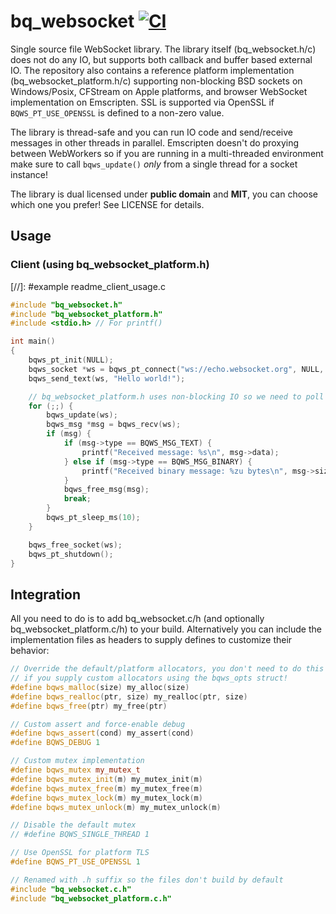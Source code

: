  # bq_websocket [![CI](https://github.com/bqqbarbhg/bq_websocket/workflows/CI/badge.svg)](https://github.com/bqqbarbhg/bq_websocket/actions)


Single source file WebSocket library.
The library itself (bq_websocket.h/c) does not do any IO, but supports both callback and buffer based external IO.
The repository also contains a reference platform implementation (bq_websocket_platform.h/c) supporting non-blocking BSD sockets on Windows/Posix,
CFStream on Apple platforms, and browser WebSocket implementation on Emscripten. SSL is supported via OpenSSL if `BQWS_PT_USE_OPENSSL` is defined to a non-zero value.

The library is thread-safe and you can run IO code and send/receive messages in other threads in parallel.
Emscripten doesn't do proxying between WebWorkers so if you are running in a multi-threaded environment
make sure to call `bqws_update()` _only_ from a single thread for a socket instance!

The library is dual licensed under **public domain** and **MIT**, you can choose which one you prefer! See LICENSE for details.

## Usage

### Client (using bq_websocket_platform.h)

[//]: #example readme_client_usage.c
```c
#include "bq_websocket.h"
#include "bq_websocket_platform.h"
#include <stdio.h> // For printf()

int main()
{
    bqws_pt_init(NULL);
    bqws_socket *ws = bqws_pt_connect("ws://echo.websocket.org", NULL, NULL, NULL);
    bqws_send_text(ws, "Hello world!");

    // bq_websocket_platform.h uses non-blocking IO so we need to poll here
    for (;;) {
        bqws_update(ws);
        bqws_msg *msg = bqws_recv(ws);
        if (msg) {
            if (msg->type == BQWS_MSG_TEXT) {
                printf("Received message: %s\n", msg->data);
            } else if (msg->type == BQWS_MSG_BINARY) {
                printf("Received binary message: %zu bytes\n", msg->size);
            }
            bqws_free_msg(msg);
            break;
        }
        bqws_pt_sleep_ms(10);
    }

    bqws_free_socket(ws);
    bqws_pt_shutdown();
}
```

## Integration

All you need to do is to add bq_websocket.c/h (and optionally bq_websocket_platform.c/h) to your build.
Alternatively you can include the implementation files as headers to supply defines to customize their behavior:

```cpp
// Override the default/platform allocators, you don't need to do this at compile-time
// if you supply custom allocators using the bqws_opts struct!
#define bqws_malloc(size) my_alloc(size)
#define bqws_realloc(ptr, size) my_realloc(ptr, size)
#define bqws_free(ptr) my_free(ptr)

// Custom assert and force-enable debug
#define bqws_assert(cond) my_assert(cond)
#define BQWS_DEBUG 1

// Custom mutex implementation
#define bqws_mutex my_mutex_t
#define bqws_mutex_init(m) my_mutex_init(m)
#define bqws_mutex_free(m) my_mutex_free(m)
#define bqws_mutex_lock(m) my_mutex_lock(m)
#define bqws_mutex_unlock(m) my_mutex_unlock(m)

// Disable the default mutex
// #define BQWS_SINGLE_THREAD 1

// Use OpenSSL for platform TLS
#define BQWS_PT_USE_OPENSSL 1

// Renamed with .h suffix so the files don't build by default
#include "bq_websocket.c.h"
#include "bq_websocket_platform.c.h"
```
